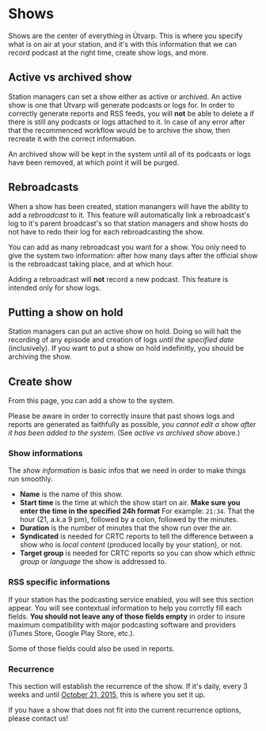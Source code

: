 # Shows
Shows are the center of everything in Útvarp. This is where you specify what is on air at your station, and it's with this information that we can record podcast at the right time, create show logs, and more.

## Active vs archived show
Station managers can set a show either as active or archived. An active show is one that Útvarp will generate podcasts or logs for. In order to correctly generate reports and RSS feeds, you will **not** be able to delete a if there is still any podcasts or logs attached to it. In case of any error after that the recommenced workflow would be to archive the show, then recreate it with the correct information.

An archived show will be kept in the system until all of its podcasts or logs have been removed, at which point it will be purged.

## Rebroadcasts
When a show has been created, station manangers will have the ability to add a _rebroadcast_ to it. This feature will automatically link a rebroadcast's log to it's parent broadcast's so that station managers and show hosts do not have to redo their log for each rebroadcasting the show.

You can add as many rebroadcast you want for a show. You only need to give the system two information: after how many days after the official show is the rebroadcast taking place, and at which hour.

Adding a rebroadcast will **not** record a new podcast. This feature is intended only for show logs.

## Putting a show on hold
Station managers can put an active show on hold. Doing so will halt the recording of any episode and creation of logs _until the specified date_ (inclusively). If you want to put a show on hold indefinitly, you should be archiving the show.

## Create show
From this page, you can add a show to the system.

Please be aware in order to correctly insure that past shows logs and reports are generated as faithfully as possible, _you cannot edit a show after it has been added to the system_. (See _active vs archived show_ above.) 

### Show informations
The _show information_ is basic infos that we need in order to make things run smoothly.
- **Name** is the name of this show.
- **Start time** is the time at which the show start on air. **Make sure you enter the time in the specified 24h format** For example: `21:34`. That the hour (21, a.k.a 9 pm), followed by a colon, followed by the minutes.
- **Duration** is the number of minutes that the show run over the air.
- **Syndicated** is needed for CRTC reports to tell the difference between a show who is _local content_ (produced locally by your station), or not.
- **Target group** is needed for CRTC reports so you can show which _ethnic group_ or _language_ the show is addressed to.

### RSS specific informations
If your station has the podcasting service enabled, you will see this section appear. You will see contextual information to help you corrctly fill each fields. **You should not leave any of those fields empty** in order to insure maximum compatibility with major podcasting software and providers (iTunes Store, Google Play Store, etc.).

Some of those fields could also be used in reports.

### Recurrence
This section will establish the recurrence of the show. If it's daily, every 3 weeks and until <a href="https://en.wikipedia.org/wiki/Back_to_the_Future_Part_II" target="_blank">October 21, 2015</a>, this is where you set it up.

If you have a show that does not fit into the current recurrence options, please contact us!